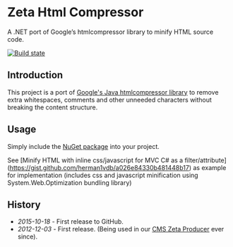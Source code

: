 # Zeta Html Compressor

A .NET port of Google’s htmlcompressor library to minify HTML source code.

[![Build state](https://travis-ci.org/UweKeim/ZetaHtmlCompressor.svg?branch=master)](https://travis-ci.org/UweKeim/ZetaProducerHtmlCompressor "Travis CI build status")

## Introduction

This project is a port of [Google's Java htmlcompressor library](https://code.google.com/p/htmlcompressor/) to remove extra whitespaces, comments and other unneeded characters without breaking the content structure.

## Usage

Simply include the [NuGet package](https://www.nuget.org/packages/ZetaProducerHtmlCompressor/) into your project.

See [Minify HTML with inline css/javascript for MVC C# as a filter/attribute] (https://gist.github.com/herman1vdb/a026e84330b481448b17) as example for implementation (includes css and javascript minification using System.Web.Optimization bundling library)

## History

  * *2015-10-18* - First release to GitHub.
  * *2012-12-03* - First release. (Being used in our [CMS Zeta Producer](http://www.zeta-producer.com) ever since).
